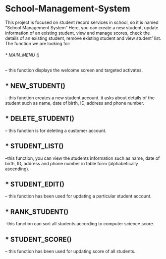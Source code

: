 # School-Management-System 
This project is focused on student record services in school, so it is named “School Management System”
Here, you can create a new student, update
information of an existing student, view and manage
scores, check the details of an existing student,
remove existing student and view student’ list.
The function we are looking for:
<h6>* MAIN_MENU ()</h6>
– this function displays the welcome screen and targeted activates.
<h2>* NEW_STUDENT()</h2>
– this function creates a new student account. it asks about details of the student such as name, date of birth, ID, address and phone number.
<h2>* DELETE_STUDENT()</h2> 
– this function is for deleting a customer account.
<h2>* STUDENT_LIST()</h2> 
–this function, you can view the students information such as name, date of birth, ID, address and phone number in table form (alphabetically ascending).
<h2>* STUDENT_EDIT()</h2> 
– this function has been used for updating a particular student account.
<h2>* RANK_STUDENT()</h2> 
–this function can sort all students according to computer science score.
<h2>* STUDENT_SCORE()</h2> 
– this function has been used for updating score of all students.
